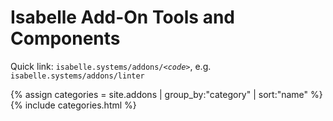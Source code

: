 # Isabelle Add-On Tools and Components

Quick link: <code>isabelle.systems/addons/<em>&lt;code&gt;</em></code>, e.g. <code>isabelle.systems/addons/linter</code>

{% assign categories = site.addons | group_by:"category" | sort:"name" %}
{% include categories.html %}
